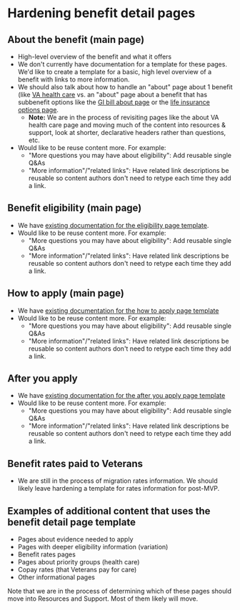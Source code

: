 # Hardening benefit detail pages

## About the benefit (main page)

- High-level overview of the benefit and what it offers
- We don't currently have documentation for a template for these pages. We'd like to create a template for a basic, high level overview of a benefit with links to more information.
- We should also talk about how to handle an "about" page about 1 benefit (like [VA health care](https://www.va.gov/health-care/about-va-health-benefits/) vs. an "about" page about a benefit that has subbenefit options like the [GI bill about page](https://www.va.gov/education/about-gi-bill-benefits/) or the [life insurance options page](https://www.va.gov/life-insurance/options-eligibility/). 
  - **Note:** We are in the process of revisiting pages like the about VA health care page and moving much of the content into resources & support, look at shorter, declarative headers rather than questions, etc.
- Would like to be reuse content more. For example:
  - "More questions you may have about eligibility": Add reusable single Q&As
  - "More information"/"related links": Have related link descriptions be reusable so content authors don't need to retype each time they add a link.

## Benefit eligibility (main page)

- We have [existing documentation for the eligibility page template](https://design.va.gov/patterns/benefit-applications#eligibility-hierarchy).
- Would like to be reuse content more. For example:
  - "More questions you may have about eligibility": Add reusable single Q&As
  - "More information"/"related links": Have related link descriptions be reusable so content authors don't need to retype each time they add a link.
  
## How to apply (main page)

- We have [existing documentation for the how to apply page template](https://design.va.gov/patterns/benefit-applications#how-to-apply)
- Would like to be reuse content more. For example:
  - "More questions you may have about eligibility": Add reusable single Q&As
  - "More information"/"related links": Have related link descriptions be reusable so content authors don't need to retype each time they add a link.

## After you apply

- We have [existing documentation for the after you apply page template](https://design.va.gov/patterns/benefit-applications#after-you-apply)
- Would like to be reuse content more. For example:
  - "More questions you may have about eligibility": Add reusable single Q&As
  - "More information"/"related links": Have related link descriptions be reusable so content authors don't need to retype each time they add a link.

## Benefit rates paid to Veterans

- We are still in the process of migration rates information. We should likely leave hardening a template for rates information for post-MVP.

## Examples of additional content that uses the benefit detail page template

- Pages about evidence needed to apply
- Pages with deeper eligibility information (variation) 
- Benefit rates pages
- Pages about priority groups (health care)
- Copay rates (that Veterans pay for care)
- Other informational pages

Note that we are in the process of determining which of these pages should move into Resources and Support. Most of them likely will move. 
